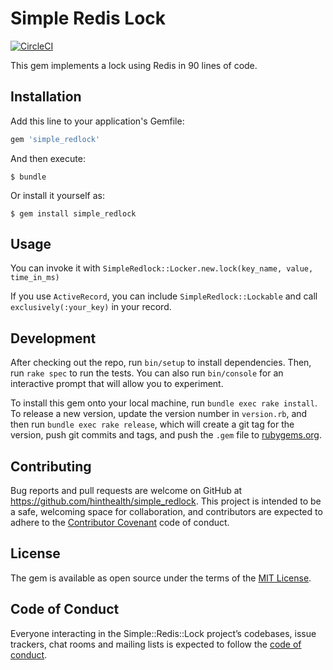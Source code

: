 # Simple Redis Lock

[![CircleCI](https://circleci.com/gh/hinthealth/simple_redlock/tree/master.svg?style=svg&circle-token=572e9e02e6a60342db0e62647bcc0ced8295435f)](https://circleci.com/gh/hinthealth/simple_redlock/tree/master)

This gem implements a lock using Redis in 90 lines of code.

## Installation

Add this line to your application's Gemfile:

```ruby
gem 'simple_redlock'
```

And then execute:

    $ bundle

Or install it yourself as:

    $ gem install simple_redlock

## Usage

You can invoke it with `SimpleRedlock::Locker.new.lock(key_name, value, time_in_ms)`

If you use `ActiveRecord`, you can include `SimpleRedlock::Lockable` and call `exclusively(:your_key)` in your record.

## Development

After checking out the repo, run `bin/setup` to install dependencies. Then, run `rake spec` to run the tests. You can also run `bin/console` for an interactive prompt that will allow you to experiment.

To install this gem onto your local machine, run `bundle exec rake install`. To release a new version, update the version number in `version.rb`, and then run `bundle exec rake release`, which will create a git tag for the version, push git commits and tags, and push the `.gem` file to [rubygems.org](https://rubygems.org).

## Contributing

Bug reports and pull requests are welcome on GitHub at https://github.com/hinthealth/simple_redlock. This project is intended to be a safe, welcoming space for collaboration, and contributors are expected to adhere to the [Contributor Covenant](http://contributor-covenant.org) code of conduct.

## License

The gem is available as open source under the terms of the [MIT License](https://opensource.org/licenses/MIT).

## Code of Conduct

Everyone interacting in the Simple::Redis::Lock project’s codebases, issue trackers, chat rooms and mailing lists is expected to follow the [code of conduct](https://github.com/hinthealth/simple_redlock/blob/master/CODE_OF_CONDUCT.md).
